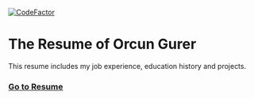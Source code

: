 [![CodeFactor](https://www.codefactor.io/repository/github/orcungurer/resume/badge)](https://www.codefactor.io/repository/github/orcungurer/resume)

# The Resume of Orcun Gurer
This resume includes my job experience, education history and projects.
### [Go to Resume](https://orcungurer.github.io/resume/)
